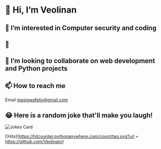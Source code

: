 # 👋 Hi, I’m Veolinan
## 👀 I’m interested in Computer security and coding
## 🌱  
## 💞️ I’m looking to collaborate on web development and Python projects
## 📫 How to reach me
Email masigwafelix@gmail.com

## 😂 Here is a random joke that'll make you laugh!
![Jokes Card](https://readme-jokes.vercel.app/api)



![Hits](https://hitcounter.pythonanywhere.com/count/tag.svg?url = https://github.com/Veolinan/)
<!---
FMasigwa/FMasigwa is a ✨ special ✨ repository because its `README.md` (this file) appears on your GitHub profile.
You can click the Preview link to take a look at your changes.
--->
